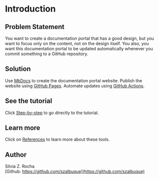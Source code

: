 # Introduction

## Problem Statement
You want to create a documentation portal that has a good design, but you want to focus only on the content, not on the design itself.
You also, you want this documentation portal to be  updated automatically whenever you commit something to a GitHub repository.

## Solution
Use [MkDocs](https://www.mkdocs.org) to create the documentation portal website. Publish the website using [GitHub Pages](https://docs.github.com/en/pages/getting-started-with-github-pages/creating-a-github-pages-site). Automate updates using [GitHub Actions](https://docs.github.com/en/actions/quickstart).

## See the tutorial
Click [Step-by-step](./step-by-step.md) to go directly to the tutorial.

## Learn more
Click on [References](./references.md) to learn more about these tools.

## Author
Silvia Z. Rocha<br>
[Github: https://github.com/szalbuque](https://github.com/szalbuque)
